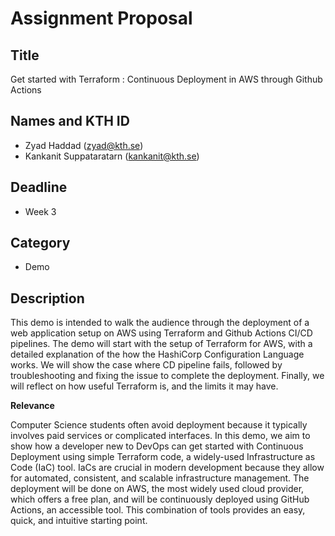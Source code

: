 # Assignment Proposal

## Title

Get started with Terraform : Continuous Deployment in AWS through Github Actions


## Names and KTH ID

- Zyad Haddad (zyad@kth.se)
- Kankanit Suppataratarn (kankanit@kth.se)

## Deadline

- Week 3

## Category

- Demo

## Description

This demo is intended to walk the audience through the deployment of a web application setup on AWS using Terraform and Github Actions CI/CD pipelines. The demo will start with the setup of Terraform for AWS, with a detailed explanation of the how the HashiCorp Configuration Language works. We will show the case where CD pipeline fails, followed by troubleshooting and fixing the issue to complete the deployment. Finally, we will reflect on how useful Terraform is, and the limits it may have.

**Relevance**

Computer Science students often avoid deployment because it typically involves paid services or complicated interfaces. In this demo, we aim to show how a developer new to DevOps can get started with Continuous Deployment using simple Terraform code, a widely-used Infrastructure as Code (IaC) tool. IaCs are crucial in modern development because they allow for automated, consistent, and scalable infrastructure management. The deployment will be done on AWS, the most widely used cloud provider, which offers a free plan, and will be continuously deployed using GitHub Actions, an accessible tool. This combination of tools provides an easy, quick, and intuitive starting point.